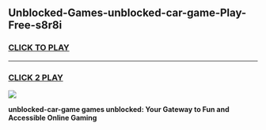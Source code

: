 
## Unblocked-Games-unblocked-car-game-Play-Free-s8r8i
<h3>
<a href="https://premium76.site?title=unblocked-car-game&ref=24M">CLICK TO PLAY</a></h3>
<hr>

<h3>
<a href="https://premium76.site?title=unblocked-car-game&ref=24M">CLICK 2 PLAY</a>
  
</h3>

<a href="https://premium76.site?title=unblocked-car-game&ref=24M"><img src="https://clearcache.store/games.png"></a>


**unblocked-car-game games unblocked: Your Gateway to Fun and Accessible Online Gaming**
